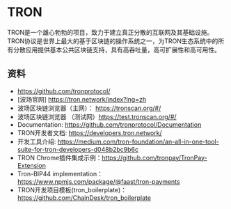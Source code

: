 # TRON
TRON是一个雄心勃勃的项目，致力于建立真正分散的互联网及其基础设施。 TRON协议是世界上最大的基于区块链的操作系统之一，为TRON生态系统中的所有分散应用提供基本公共区块链支持，具有高吞吐量，高可扩展性和高可用性。
## 资料
* https://github.com/tronprotocol/
* [波场官网] https://tron.network/index?lng=zh
* 波场区块链浏览器（主网）： https://tronscan.org/#/
* 波场区块链浏览器 （测试网）https://test.tronscan.org/#/
* Documentation: https://github.com/tronprotocol/Documentation
* TRON开发者文档: https://developers.tron.network/
* 开发工具介绍: https://medium.com/tron-foundation/an-all-in-one-tool-suite-for-tron-developers-d048b2bc9b6c
* TRON Chrome插件集成示例：https://github.com/tronpay/TronPay-Extension
* Tron-BIP44 implementation： https://www.npmjs.com/package/@faast/tron-payments
* TRON开发项目模板(tron_boilerplate)：https://github.com/ChainDesk/tron_boilerplate
